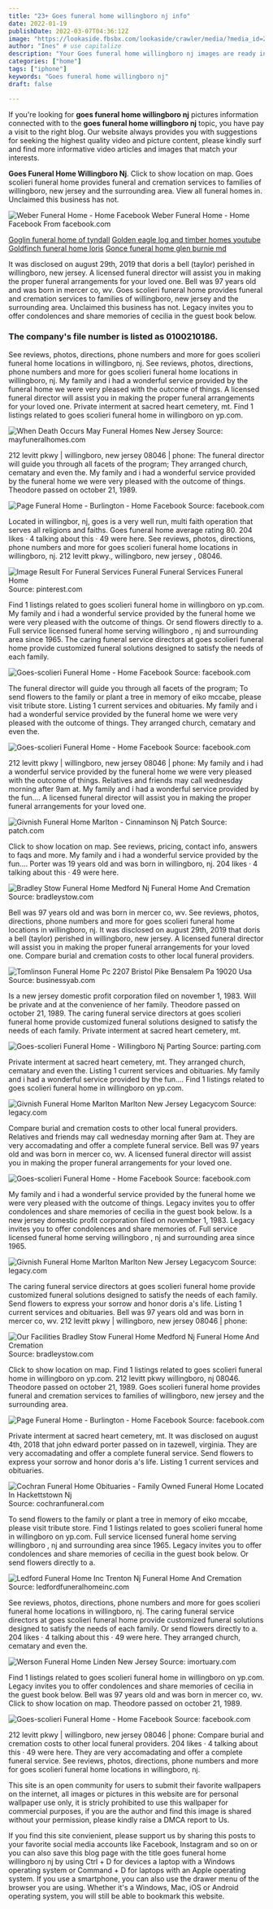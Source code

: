 ```yaml
---
title: "23+ Goes funeral home willingboro nj info"
date: 2022-01-19
publishDate: 2022-03-07T04:36:12Z
image: "https://lookaside.fbsbx.com/lookaside/crawler/media/?media_id=2994232263932034"
author: "Ines" # use capitalize
description: "Your Goes funeral home willingboro nj images are ready in this website. Goes funeral home willingboro nj are a topic that is being searched for and liked by netizens now. You can Find and Download the Goes funeral home willingboro nj files here. Get all royalty-free vectors."
categories: ["home"]
tags: ["iphone"]
keywords: "Goes funeral home willingboro nj"
draft: false

---
```


If you're looking for **goes funeral home willingboro nj** pictures information connected with to the **goes funeral home willingboro nj** topic, you have pay a visit to the right  blog.  Our website always  provides you with  suggestions  for seeking  the highest  quality video and picture  content, please kindly surf and find more informative video articles and images  that match your interests.

**Goes Funeral Home Willingboro Nj**. Click to show location on map. Goes scolieri funeral home provides funeral and cremation services to families of willingboro, new jersey and the surrounding area. View all funeral homes in. Unclaimed this business has not.

![Weber Funeral Home - Home Facebook](https://lookaside.fbsbx.com/lookaside/crawler/media/?media_id=126815595911856 "Weber Funeral Home - Home Facebook")
Weber Funeral Home - Home Facebook From facebook.com

[Goglin funeral home of tyndall](/goglin-funeral-home-of-tyndall/)
[Golden eagle log and timber homes youtube](/golden-eagle-log-and-timber-homes-youtube/)
[Goldfinch funeral home loris](/goldfinch-funeral-home-loris/)
[Gonce funeral home glen burnie md](/gonce-funeral-home-glen-burnie-md/)

It was disclosed on august 29th, 2019 that doris a bell (taylor) perished in willingboro, new jersey. A licensed funeral director will assist you in making the proper funeral arrangements for your loved one. Bell was 97 years old and was born in mercer co, wv. Goes scolieri funeral home provides funeral and cremation services to families of willingboro, new jersey and the surrounding area. Unclaimed this business has not. Legacy invites you to offer condolences and share memories of cecilia in the guest book below.

### The company&#039;s file number is listed as 0100210186.

See reviews, photos, directions, phone numbers and more for goes scolieri funeral home locations in willingboro, nj. See reviews, photos, directions, phone numbers and more for goes scolieri funeral home locations in willingboro, nj. My family and i had a wonderful service provided by the funeral home we were very pleased with the outcome of things. A licensed funeral director will assist you in making the proper funeral arrangements for your loved one. Private interment at sacred heart cemetery, mt. Find 1 listings related to goes scolieri funeral home in willingboro on yp.com.


![When Death Occurs May Funeral Homes New Jersey](https://mayfuneralhomes.com/271/Full/Ask-Director2.jpg "When Death Occurs May Funeral Homes New Jersey")
Source: mayfuneralhomes.com

212 levitt pkwy | willingboro, new jersey 08046 | phone: The funeral director will guide you through all facets of the program; They arranged church, cematary and even the. My family and i had a wonderful service provided by the funeral home we were very pleased with the outcome of things. Theodore passed on october 21, 1989.

![Page Funeral Home - Burlington - Home Facebook](https://lookaside.fbsbx.com/lookaside/crawler/media/?media_id=1480832445466129 "Page Funeral Home - Burlington - Home Facebook")
Source: facebook.com

Located in willingbor, nj, goes is a very well run, multi faith operation that serves all religions and faiths. Goes funeral home average rating 80. 204 likes · 4 talking about this · 49 were here. See reviews, photos, directions, phone numbers and more for goes scolieri funeral home locations in willingboro, nj. 212 levitt pkwy., willingboro, new jersey , 08046.

![Image Result For Funeral Services Funeral Funeral Services Funeral Home](https://i.pinimg.com/originals/98/eb/ab/98ebab97a4e9af1f6b312b41019730e3.jpg "Image Result For Funeral Services Funeral Funeral Services Funeral Home")
Source: pinterest.com

Find 1 listings related to goes scolieri funeral home in willingboro on yp.com. My family and i had a wonderful service provided by the funeral home we were very pleased with the outcome of things. Or send flowers directly to a. Full service licensed funeral home serving willingboro , nj and surrounding area since 1965. The caring funeral service directors at goes scolieri funeral home provide customized funeral solutions designed to satisfy the needs of each family.

![Goes-scolieri Funeral Home - Home Facebook](https://lookaside.fbsbx.com/lookaside/crawler/media/?media_id=162818303745853 "Goes-scolieri Funeral Home - Home Facebook")
Source: facebook.com

The funeral director will guide you through all facets of the program; To send flowers to the family or plant a tree in memory of eiko mccabe, please visit tribute store. Listing 1 current services and obituaries. My family and i had a wonderful service provided by the funeral home we were very pleased with the outcome of things. They arranged church, cematary and even the.

![Goes-scolieri Funeral Home - Home Facebook](https://lookaside.fbsbx.com/lookaside/crawler/media/?media_id=204111611502964 "Goes-scolieri Funeral Home - Home Facebook")
Source: facebook.com

212 levitt pkwy | willingboro, new jersey 08046 | phone: My family and i had a wonderful service provided by the funeral home we were very pleased with the outcome of things. Relatives and friends may call wednesday morning after 9am at. My family and i had a wonderful service provided by the fun…. A licensed funeral director will assist you in making the proper funeral arrangements for your loved one.

![Givnish Funeral Home Marlton - Cinnaminson Nj Patch](https://patch.com/img/cdn20/users/25491750/20210921/012200/funeral-services-by-givnish-funeral-home-maple-shade-in-maple-shade-nj___21132157887.jpg "Givnish Funeral Home Marlton - Cinnaminson Nj Patch")
Source: patch.com

Click to show location on map. See reviews, pricing, contact info, answers to faqs and more. My family and i had a wonderful service provided by the fun…. Porter was 19 years old and was born in willingboro, nj. 204 likes · 4 talking about this · 49 were here.

![Bradley Stow Funeral Home Medford Nj Funeral Home And Cremation](https://s3.amazonaws.com/CFSV2/siteimages/bdl/489111-1.jpg "Bradley Stow Funeral Home Medford Nj Funeral Home And Cremation")
Source: bradleystow.com

Bell was 97 years old and was born in mercer co, wv. See reviews, photos, directions, phone numbers and more for goes scolieri funeral home locations in willingboro, nj. It was disclosed on august 29th, 2019 that doris a bell (taylor) perished in willingboro, new jersey. A licensed funeral director will assist you in making the proper funeral arrangements for your loved one. Compare burial and cremation costs to other local funeral providers.

![Tomlinson Funeral Home Pc 2207 Bristol Pike Bensalem Pa 19020 Usa](https://cdn.businessyab.com/assets/uploads/5988558dcfa710cf2700b8c94f025199__united_states_pennsylvania_bucks_county_bensalem_township_bensalem_bristol_pike_2207_tomlinson_funeral_home_pc_59301.jpg "Tomlinson Funeral Home Pc 2207 Bristol Pike Bensalem Pa 19020 Usa")
Source: businessyab.com

Is a new jersey domestic profit corporation filed on november 1, 1983. Will be private and at the convenience of her family. Theodore passed on october 21, 1989. The caring funeral service directors at goes scolieri funeral home provide customized funeral solutions designed to satisfy the needs of each family. Private interment at sacred heart cemetery, mt.

![Goes-scolieri Funeral Home - Willingboro Nj Parting](https://www.parting.com/static/img/default_business_icon.a5993ba735fe.jpg "Goes-scolieri Funeral Home - Willingboro Nj Parting")
Source: parting.com

Private interment at sacred heart cemetery, mt. They arranged church, cematary and even the. Listing 1 current services and obituaries. My family and i had a wonderful service provided by the fun…. Find 1 listings related to goes scolieri funeral home in willingboro on yp.com.

![Givnish Funeral Home Marlton Marlton New Jersey Legacycom](https://prod-legacy.s3.amazonaws.com/custom/domain_1/image_files/1541_photo_36899.jpg "Givnish Funeral Home Marlton Marlton New Jersey Legacycom")
Source: legacy.com

Compare burial and cremation costs to other local funeral providers. Relatives and friends may call wednesday morning after 9am at. They are very accomadating and offer a complete funeral service. Bell was 97 years old and was born in mercer co, wv. A licensed funeral director will assist you in making the proper funeral arrangements for your loved one.

![Goes-scolieri Funeral Home - Home Facebook](https://lookaside.fbsbx.com/lookaside/crawler/media/?media_id=1844243045603362 "Goes-scolieri Funeral Home - Home Facebook")
Source: facebook.com

My family and i had a wonderful service provided by the funeral home we were very pleased with the outcome of things. Legacy invites you to offer condolences and share memories of cecilia in the guest book below. Is a new jersey domestic profit corporation filed on november 1, 1983. Legacy invites you to offer condolences and share memories of. Full service licensed funeral home serving willingboro , nj and surrounding area since 1965.

![Givnish Funeral Home Marlton Marlton New Jersey Legacycom](https://d1ore3n0z2tnb3.cloudfront.net/photos_list/custom/domain_1/image_files/1541_photo_36903.jpg "Givnish Funeral Home Marlton Marlton New Jersey Legacycom")
Source: legacy.com

The caring funeral service directors at goes scolieri funeral home provide customized funeral solutions designed to satisfy the needs of each family. Send flowers to express your sorrow and honor doris a&#039;s life. Listing 1 current services and obituaries. Bell was 97 years old and was born in mercer co, wv. 212 levitt pkwy | willingboro, new jersey 08046 | phone:

![Our Facilities Bradley Stow Funeral Home Medford Nj Funeral Home And Cremation](https://s3.amazonaws.com/CFSV2/siteimages/bdl/311209-facilities1.jpg "Our Facilities Bradley Stow Funeral Home Medford Nj Funeral Home And Cremation")
Source: bradleystow.com

Click to show location on map. Find 1 listings related to goes scolieri funeral home in willingboro on yp.com. 212 levitt pkwy willingboro, nj 08046. Theodore passed on october 21, 1989. Goes scolieri funeral home provides funeral and cremation services to families of willingboro, new jersey and the surrounding area.

![Page Funeral Home - Burlington - Home Facebook](https://lookaside.fbsbx.com/lookaside/crawler/media/?media_id=1750190795196958 "Page Funeral Home - Burlington - Home Facebook")
Source: facebook.com

Private interment at sacred heart cemetery, mt. It was disclosed on august 4th, 2018 that john edward porter passed on in tazewell, virginia. They are very accomadating and offer a complete funeral service. Send flowers to express your sorrow and honor doris a&#039;s life. Listing 1 current services and obituaries.

![Cochran Funeral Home Obituaries - Family Owned Funeral Home Located In Hackettstown Nj](https://cochranfuneral.com/obituaries/images/web_logo2018-blue-450.png "Cochran Funeral Home Obituaries - Family Owned Funeral Home Located In Hackettstown Nj")
Source: cochranfuneral.com

To send flowers to the family or plant a tree in memory of eiko mccabe, please visit tribute store. Find 1 listings related to goes scolieri funeral home in willingboro on yp.com. Full service licensed funeral home serving willingboro , nj and surrounding area since 1965. Legacy invites you to offer condolences and share memories of cecilia in the guest book below. Or send flowers directly to a.

![Ledford Funeral Home Inc Trenton Nj Funeral Home And Cremation](https://s3.amazonaws.com/CFSV2/siteimages/ldh/342289-ledford1234.jpg "Ledford Funeral Home Inc Trenton Nj Funeral Home And Cremation")
Source: ledfordfuneralhomeinc.com

See reviews, photos, directions, phone numbers and more for goes scolieri funeral home locations in willingboro, nj. The caring funeral service directors at goes scolieri funeral home provide customized funeral solutions designed to satisfy the needs of each family. Or send flowers directly to a. 204 likes · 4 talking about this · 49 were here. They arranged church, cematary and even the.

![Werson Funeral Home Linden New Jersey](https://www.imortuary.com/images/ph-images/10.jpg "Werson Funeral Home Linden New Jersey")
Source: imortuary.com

Find 1 listings related to goes scolieri funeral home in willingboro on yp.com. Legacy invites you to offer condolences and share memories of cecilia in the guest book below. Bell was 97 years old and was born in mercer co, wv. Click to show location on map. Theodore passed on october 21, 1989.

![Goes-scolieri Funeral Home - Home Facebook](https://lookaside.fbsbx.com/lookaside/crawler/media/?media_id=2994232263932034 "Goes-scolieri Funeral Home - Home Facebook")
Source: facebook.com

212 levitt pkwy | willingboro, new jersey 08046 | phone: Compare burial and cremation costs to other local funeral providers. 204 likes · 4 talking about this · 49 were here. They are very accomadating and offer a complete funeral service. See reviews, photos, directions, phone numbers and more for goes scolieri funeral home locations in willingboro, nj.

This site is an open community for users to submit their favorite wallpapers on the internet, all images or pictures in this website are for personal wallpaper use only, it is stricly prohibited to use this wallpaper for commercial purposes, if you are the author and find this image is shared without your permission, please kindly raise a DMCA report to Us.

If you find this site convienient, please support us by sharing this posts to your favorite social media accounts like Facebook, Instagram and so on or you can also save this blog page with the title goes funeral home willingboro nj by using Ctrl + D for devices a laptop with a Windows operating system or Command + D for laptops with an Apple operating system. If you use a smartphone, you can also use the drawer menu of the browser you are using. Whether it's a Windows, Mac, iOS or Android operating system, you will still be able to bookmark this website.
